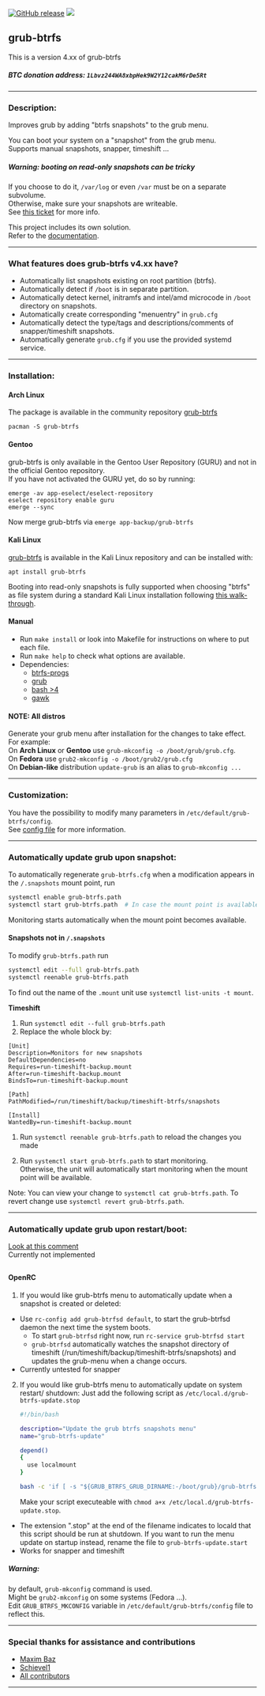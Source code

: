 [![GitHub release](https://img.shields.io/github/release/Antynea/grub-btrfs.svg)](https://github.com/Antynea/grub-btrfs/releases)
![](https://img.shields.io/github/license/Antynea/grub-btrfs.svg)

## grub-btrfs 

This is a version 4.xx of grub-btrfs
##### BTC donation address: `1Lbvz244WA8xbpHek9W2Y12cakM6rDe5Rt`
- - -
### Description:
Improves grub by adding "btrfs snapshots" to the grub menu.

You can boot your system on a "snapshot" from the grub menu.  
Supports manual snapshots, snapper, timeshift ...

##### Warning: booting on read-only snapshots can be tricky

If you choose to do it, `/var/log` or even `/var` must be on a separate subvolume.  
Otherwise, make sure your snapshots are writeable.  
See [this ticket](https://github.com/Antynea/grub-btrfs/issues/92) for more info.

This project includes its own solution.  
Refer to the [documentation](https://github.com/Antynea/grub-btrfs/blob/master/initramfs/readme.md).

- - -
### What features does grub-btrfs v4.xx have?
* Automatically list snapshots existing on root partition (btrfs).
* Automatically detect if `/boot` is in separate partition.
* Automatically detect kernel, initramfs and intel/amd microcode in `/boot` directory on snapshots.
* Automatically create corresponding "menuentry" in `grub.cfg`
* Automatically detect the type/tags and descriptions/comments of snapper/timeshift snapshots.
* Automatically generate `grub.cfg` if you use the provided systemd service.

- - -
### Installation:
#### Arch Linux
The package is available in the community repository [grub-btrfs](https://archlinux.org/packages/community/any/grub-btrfs/)
```
pacman -S grub-btrfs
```

#### Gentoo
grub-btrfs is only available in the Gentoo User Repository (GURU) and not in the official Gentoo repository.  
If you have not activated the GURU yet, do so by running:
```
emerge -av app-eselect/eselect-repository 
eselect repository enable guru 
emerge --sync 
```

Now merge grub-btrfs via 
`emerge app-backup/grub-btrfs`

#### Kali Linux
[grub-btrfs](http://pkg.kali.org/pkg/grub-btrfs) is available in the Kali Linux repository and can be installed with:  
```
apt install grub-btrfs
```
Booting into read-only snapshots is fully supported when choosing "btrfs" as file system during a standard Kali Linux installation following [this walk-through](https://www.kali.org/docs/installation/btrfs/).  

#### Manual
* Run `make install` or look into Makefile for instructions on where to put each file.
* Run `make help` to check what options are available. 
* Dependencies:
  * [btrfs-progs](https://archlinux.org/packages/core/x86_64/btrfs-progs/)
  * [grub](https://archlinux.org/packages/core/x86_64/grub/)
  * [bash >4](https://archlinux.org/packages/core/x86_64/bash/)
  * [gawk ](https://archlinux.org/packages/core/x86_64/gawk/)

#### NOTE: All distros
Generate your grub menu after installation for the changes to take effect.  
For example:  
On **Arch Linux** or **Gentoo** use `grub-mkconfig -o /boot/grub/grub.cfg`.  
On **Fedora** use `grub2-mkconfig -o /boot/grub2/grub.cfg`  
On **Debian-like** distribution `update-grub` is an alias to `grub-mkconfig ...`
- - -
### Customization:

You have the possibility to modify many parameters in `/etc/default/grub-btrfs/config`.  
See [config file](https://github.com/Antynea/grub-btrfs/blob/master/config) for more information.

- - -
### Automatically update grub upon snapshot:
To automatically regenerate `grub-btrfs.cfg` when a modification appears in the `/.snapshots` mount point, run
```bash
systemctl enable grub-btrfs.path
systemctl start grub-btrfs.path  # In case the mount point is available already
```
Monitoring starts automatically when the mount point becomes available.
    
#### Snapshots not in `/.snapshots`
To modify `grub-btrfs.path` run
```bash
systemctl edit --full grub-btrfs.path
systemctl reenable grub-btrfs.path
```
To find out the name of the `.mount` unit use `systemctl list-units -t mount`.

**Timeshift**
1. Run `systemctl edit --full grub-btrfs.path`
1. Replace the whole block by:
```
[Unit]
Description=Monitors for new snapshots
DefaultDependencies=no
Requires=run-timeshift-backup.mount
After=run-timeshift-backup.mount
BindsTo=run-timeshift-backup.mount

[Path]
PathModified=/run/timeshift/backup/timeshift-btrfs/snapshots

[Install]
WantedBy=run-timeshift-backup.mount
```
1. Run `systemctl reenable grub-btrfs.path` to reload the changes you made

1. Run `systemctl start grub-btrfs.path` to start monitoring.<br>Otherwise, the unit will automatically start monitoring when the mount point will be available.  

Note:
You can view your change to `systemctl cat grub-btrfs.path`.
To revert change use `systemctl revert grub-btrfs.path`.

----
### Automatically update grub upon restart/boot:
[Look at this comment](https://github.com/Antynea/grub-btrfs/issues/138#issuecomment-766918328)  
Currently not implemented

##
#### OpenRC
1. If you would like grub-btrfs menu to automatically update when a snapshot is created or deleted:
* Use `rc-config add grub-btrfsd default`, to start the grub-btrfsd daemon the next time the system boots. 
	* To start `grub-btrfsd` right now, run `rc-service grub-btrfsd start`
	* `grub-btrfsd` automatically watches the snapshot directory of timeshift (/run/timeshift/backup/timeshift-btrfs/snapshots)
	and updates the grub-menu when a change occurs.
* Currently untested for snapper

2. If you would like grub-btrfs menu to automatically update on system restart/ shutdown:
Just add the following script as `/etc/local.d/grub-btrfs-update.stop`
	```bash
	#!/bin/bash
	
	description="Update the grub btrfs snapshots menu"
	name="grub-btrfs-update"
	
	depend()
	{
	  use localmount
	}
	
	bash -c 'if [ -s "${GRUB_BTRFS_GRUB_DIRNAME:-/boot/grub}/grub-btrfs.cfg" ]; then /etc/grub.d/41_snapshots-btrfs; else {GRUB_BTRFS_MKCONFIG:-grub-mkconfig} -o {GRUB_BTRFS_GRUB_DIRNAME:-/boot/grub}/grub.cfg; fi' 
	```
	
	Make your script executeable with `chmod a+x /etc/local.d/grub-btrfs-update.stop`.

* The extension ".stop" at the end of the filename indicates to locald that this script should be run at shutdown. 
 If you want to run the menu update on startup instead, rename the file to `grub-btrfs-update.start`
* Works for snapper and timeshift

##### Warning:
by default, `grub-mkconfig` command is used.  
Might be `grub2-mkconfig` on some systems (Fedora ...).   
Edit `GRUB_BTRFS_MKCONFIG` variable in `/etc/default/grub-btrfs/config` file to reflect this.
- - -
### Special thanks for assistance and contributions
* [Maxim Baz](https://github.com/maximbaz)
* [Schievel1](https://github.com/Antynea/grub-btrfs/discussions/173#discussioncomment-1438790)
* [All contributors](https://github.com/Antynea/grub-btrfs/graphs/contributors)
- - -
